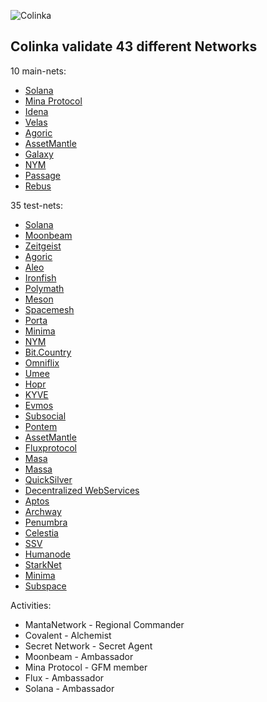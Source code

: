 ![Colinka](https://user-images.githubusercontent.com/38581319/127103374-84ef15b3-0999-4073-bd53-2a8cd31a19f3.png)

## Colinka validate 43 different Networks

10 main-nets: <br />
- [Solana](https://www.validators.app/validators/mainnet/8QLfmTYxnws98ogFfxdpvRSfSR7U9HLcighZHNfFNQwT)
- [Mina Protocol](https://minaprotocol.com/)
- [Idena](https://scan.idena.io/identity/0x70aa61e47d11231b4d38fd1e83312854e5a5b15a)
- [Velas](https://velasvalidators.com/96isFFVKbaEsdMgHnBGwaifSiuxF2DjnPMGURbHyrHrC)
- [Agoric](https://main.explorer.agoric.net/validator/agoricvaloper1llcs6xwp6gdv4t2krmyupfjjr0xyuwk9npyhzs)
- [AssetMantle](https://assetmantle.explorers.guru/validator/mantlevaloper1907n5d2xwy3av597y6347dsc2ktpl2d9uskpsf)
- [Galaxy](https://explorer.postcapitalist.io/galaxy/staking/galaxyvaloper1h9n94zezpupvejarv0yfm5783xfpzuvzu4da72)
- [NYM](https://mixnet.explorers.guru/mixnode/EW4w94rZBBhrH1eiwuAbySGWkmQ3kaviRqwE1PW5VY85)
- [Passage](https://www.skynetexplorers.com/passage/staking/pasgvaloper17yvc8wyvrwgk4j52dxagaf96akq4znu0rjjh3e)
- [Rebus](https://rebus.explorers.guru/validator/rebusvaloper19pjstd8nee04330780l479mgnhvt228sdmasl4)

35 test-nets: <br />

- [Solana](https://www.validators.app/?q=9tbzUabDi5D62Kkpd6oQs9r28Ts7TFJHLvx3pFJshZRA&network=testnet&order=&refresh=&commit=Search)
- [Moonbeam](https://telemetry.polkadot.io/#list/Moonbase%20Alpha)
- [Zeitgeist](https://telemetry.polkadot.io/#list/Zeitgeist%20Battery%20Park)
- [Agoric](https://testnet.explorer.agoric.net/validator/agoricvaloper1kn328ztnhveulpk0hf8t0z5dhuj8ytekhldgxl)
- [Aleo](https://www.aleo.org/)
- [Ironfish](https://ironfish.network/)
- [Polymath](https://polymath.network/)
- [Meson](https://meson.network/)
- [Spacemesh](https://spacemesh.io/)
- [Porta](https://porta.network/)
- [Minima](https://minima.global/)
- [NYM](https://nodes.guru/nym/mixnodecheck?q=hal1sandvvcktrkp3hdptm0wwqmm5ekw47x6l6nv4p)
- [Bit.Country](https://telemetry.polkadot.io/#list/Bit.Country%20Tewai%20Chain)
- [Omniflix](https://explorer.omniflix.network/validator/omniflixvaloper152aapd503ne9nf3pd2nzt6a47fekngs7j8qa0z)
- [Umee](https://explorer-umee.nodes.guru/validator/umeevaloper160q6m7nhck6zdw66v999us9zqun5z9vlrzxfqy)
- [Hopr](https://hoprnet.org/ru)
- [KYVE](https://app.kyve.network/pool/0xbBBfbE9A731634eDdf84C67A106CEE1F981F3f7e/accounts)
- [Evmos](https://evmos.dev/)
- [Subsocial](https://subsocial.network/)
- [Pontem](https://pontem.network/)
- [AssetMantle](https://assetmantle.one/)
- [Fluxprotocol](https://www.fluxprotocol.org/)
- [Masa](https://masa.finance/)
- [Massa](https://massa.net/)
- [QuickSilver](https://quicksilver.zone/)
- [Decentralized WebServices](https://deweb.services/)
- [Aptos](https://aptoslabs.com/)
- [Archway](https://archway.io/ru/)
- [Penumbra](https://penumbra.zone/)
- [Celestia](https://celestia.org/)
- [SSV](https://ssv.network/)
- [Humanode](https://humanode.io/)
- [StarkNet](https://starknet.io/)
- [Minima](https://www.minima.global/)
- [Subspace](https://subspace.network/)

Activities: <br />
- MantaNetwork - Regional Commander
- Covalent - Alchemist
- Secret Network - Secret Agent
- Moonbeam - Ambassador
- Mina Protocol - GFM member
- Flux - Ambassador
- Solana - Ambassador
